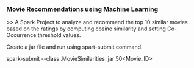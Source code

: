 ### Movie Recommendations using Machine Learning

_>>_   A Spark Project to analyze and recommend the top 10 similar movies based on the ratings by computing cosine similarity and setting Co-Occurrence threshold values.

Create a jar file and run using spart-submit command.

spark-submit --class <packagename>.MovieSimilarities <jarfilename>.jar 50<Movie_ID>


